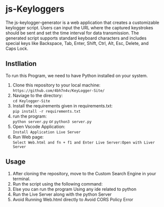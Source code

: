 # js-Keyloggers

The js-keylogger-generator is a web application that creates a customizable keylogger script. Users can input the URL where the captured keystrokes should be sent and set the time interval for data transmission. The generated script supports standard keyboard characters and includes special keys like Backspace, Tab, Enter, Shift, Ctrl, Alt, Esc, Delete, and Caps Lock. 

## Instllation  

To run this Program, we need to have Python installed on your system.
   1. Clone this repository to your local machine:  
      `https://github.com/4bh7n4v/KeyLogger-Site/`
   2. Naviage to the directory:  
       `cd Keylogger-Site`  
   3. Install the requirements given in requirements.txt:   
       `pip install -r requirements.txt`  
   4. run the program:  
      `python server.py` or `python3 server.py`
   5. Open Vscode Application:  
      `Install Application Live Server`
   6.  Run Web page:  
       `Select Web.html and fn + f1 and Enter Live Server:Open with Liver Server`

## Usage  

1. After cloning the repository, move to the Custom Search Engine in your terminal.
2. Run the script using the following command:
3. Else you can run the program Using any ide related to python
4. Run the Live Server along with the python Server
5. Avoid Running Web.html directly to Avoid CORS Policy Error
    
